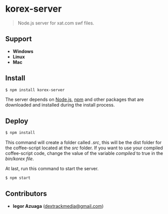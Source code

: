 # korex-server
> Node.js server for xat.com swf files.

## Support
* **Windows**
* **Linux**
* **Mac**

## Install
```sh
$ npm install korex-server
```
The server depends on [Node.js](http://nodejs.org/), [npm](http://npmjs.org/) and other packages that are downloaded and installed during the install process.

## Deploy
```sh
$ npm install
```
This command will create a folder called *.src*, this will be the dist folder for the coffee-script located at the *src* folder. If you want to use your compiled coffee-script code, change the value of the variable *compiled* to true in the *bin/korex file*.

At last, run this command to start the server.
```sh
$ npm start
```

## Contributors
* **Iegor Azuaga** (dextrackmedia@gmail.com)
